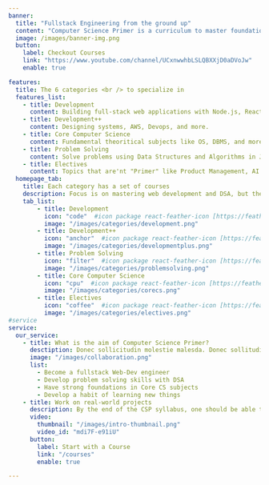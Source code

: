 ```yaml
---
banner:
  title: "Fullstack Engineering from the ground up"
  content: "Computer Science Primer is a curriculum to master foundational cs subjects along with real-world development skills needed to become a fullstack developer."
  image: /images/banner-img.png
  button:
    label: Checkout Courses
    link: "https://www.youtube.com/channel/UCxnwwhbLSLQBXXjD0aDVoJw"
    enable: true

features:
  title: The 6 categories <br /> to specialize in 
  features_list:
    - title: Development
      content: Building full-stack web applications with Node.js, React, and more.
    - title: Development++
      content: Designing systems, AWS, Devops, and more.
    - title: Core Computer Science
      content: Fundamental theoritical subjects like OS, DBMS, and more.
    - title: Problem Solving
      content: Solve problems using Data Structures and Algorithms in Java.
    - title: Electives
      content: Topics that are'nt "Primer" like Product Management, AI and more.
  homepage_tab:
    title: Each category has a set of courses
    description: Focus is on mastering web development and DSA, but the whole point of CSP is to get better on other subjects too.
    tab_list:
        - title: Development
          icon: "code"  #icon package react-feather-icon [https://feathericons.com/]
          image: "/images/categories/development.png"
        - title: Development++
          icon: "anchor"  #icon package react-feather-icon [https://feathericons.com/]
          image: "/images/categories/developmentplus.png"
        - title: Problem Solving
          icon: "filter"  #icon package react-feather-icon [https://feathericons.com/]
          image: "/images/categories/problemsolving.png"
        - title: Core Computer Science
          icon: "cpu"  #icon package react-feather-icon [https://feathericons.com/]
          image: "/images/categories/corecs.png"
        - title: Electives
          icon: "coffee"  #icon package react-feather-icon [https://feathericons.com/]
          image: "/images/categories/electives.png"
#service
service:
  our_service:
    - title: What is the aim of Computer Science Primer?
      desctiption: Donec sollicitudin molestie malesda. Donec sollitudin molestie malesuada. Mauris pellentesque nec, egestas non nisi. Cras ultricies ligula sed
      image: "/images/collaboration.png"
      list:
        - Become a fullstack Web-Dev engineer
        - Develop problem solving skills with DSA
        - Have strong foundations in Core CS subjects
        - Develop a habit of learning new things
    - title: Work on real-world projects
      description: By the end of the CSP syllabus, one should be able to build real-world projects and become an amazing problem solver.
      video:
        thumbnail: "/images/intro-thumbnail.png"
        video_id: "mdi7F-e91iU"
      button:
        label: Start with a Course
        link: "/courses"
        enable: true

---
```

